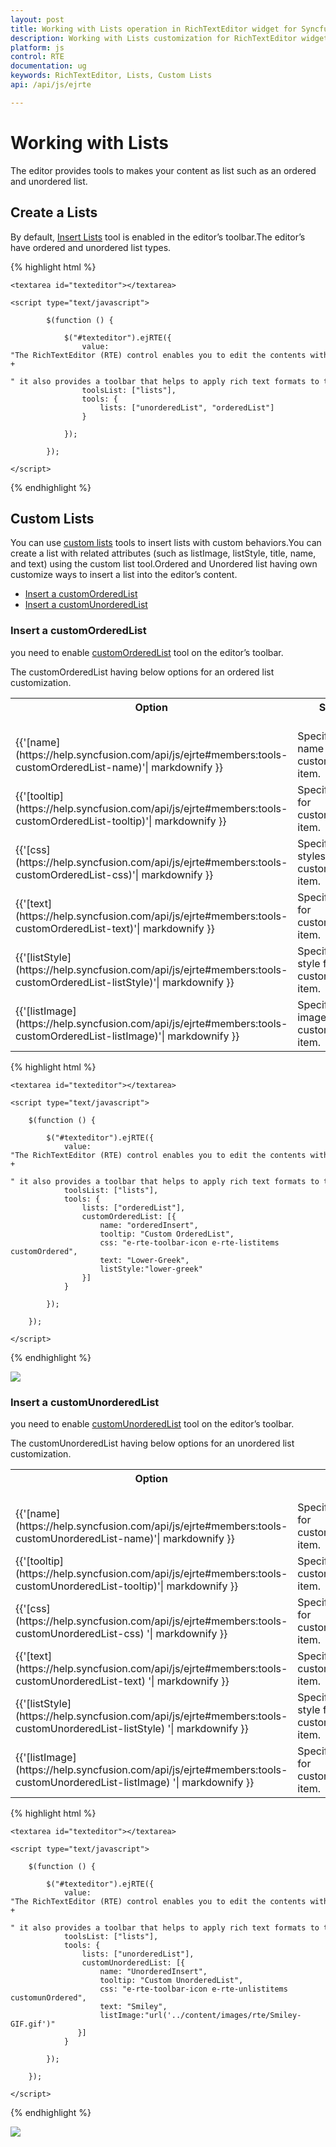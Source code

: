 ```yaml
---
layout: post
title: Working with Lists operation in RichTextEditor widget for Syncfusion Essential JS
description: Working with Lists customization for RichTextEditor widget
platform: js
control: RTE
documentation: ug
keywords: RichTextEditor, Lists, Custom Lists
api: /api/js/ejrte

---
```

# Working with Lists

The editor provides tools to makes your content as list such as an ordered and unordered list.

## Create a Lists

By default, [Insert Lists](https://help.syncfusion.com/api/js/ejrte#members:tools-lists) tool is enabled in the editor’s toolbar.The editor’s have ordered and unordered list types.

{% highlight html %}

    <textarea id="texteditor"></textarea>

    <script type="text/javascript">

            $(function () {

                $("#texteditor").ejRTE({
                    value: "The RichTextEditor (RTE) control enables you to edit the contents with insert table and images," +
                    " it also provides a toolbar that helps to apply rich text formats to the content entered in the TextArea.",
                    toolsList: ["lists"],
                    tools: {
                        lists: ["unorderedList", "orderedList"]
                    }

                });

            });

    </script>
{% endhighlight %}

## Custom Lists

You can use [custom lists](https://help.syncfusion.com/api/js/ejrte#members:tools-customOrderedList) tools to insert lists with custom behaviors.You can create a list with related attributes (such as listImage, listStyle, title, name, and text) using the custom list tool.Ordered and Unordered list having own customize ways to insert a list into the editor’s content.

* [Insert a customOrderedList](#insert-a-customOrderedList)
* [Insert a customUnorderedList](#insert-a-customUnorderedList)  


### Insert a customOrderedList

you need to enable [customOrderedList](https://help.syncfusion.com/api/js/ejrte#members:tools-customOrderedList) tool on the editor’s toolbar.

The customOrderedList having below options for an ordered list customization.
<table>
<tr>
<th>
Option<br/><br/></th><th>
Summary<br/><br/></th></tr>
<tr><td>{{'[name](https://help.syncfusion.com/api/js/ejrte#members:tools-customOrderedList-name)'| markdownify }} </td><td>Specifies the name for customOrderedList item.</td></tr>
<tr><td>{{'[tooltip](https://help.syncfusion.com/api/js/ejrte#members:tools-customOrderedList-tooltip)'| markdownify }} </td><td>Specifies the title for customOrderedList item.</td></tr>
<tr><td>{{'[css](https://help.syncfusion.com/api/js/ejrte#members:tools-customOrderedList-css)'| markdownify }} </td><td>Specifies the styles for customOrderedList item.</td></tr>
<tr><td>{{'[text](https://help.syncfusion.com/api/js/ejrte#members:tools-customOrderedList-text)'| markdownify }} </td><td>Specifies the text for customOrderedList item.</td></tr>
<tr><td>{{'[listStyle](https://help.syncfusion.com/api/js/ejrte#members:tools-customOrderedList-listStyle)'| markdownify }} </td><td>Specifies the list style for customOrderedList item.</td></tr>
<tr><td>{{'[listImage](https://help.syncfusion.com/api/js/ejrte#members:tools-customOrderedList-listImage)'| markdownify }} </td><td>Specifies the image for customOrderedList item.</td></tr>
</table>


{% highlight html %}

    <textarea id="texteditor"></textarea>

    <script type="text/javascript">

        $(function () {

            $("#texteditor").ejRTE({
                value: "The RichTextEditor (RTE) control enables you to edit the contents with insert table and images," +
                " it also provides a toolbar that helps to apply rich text formats to the content entered in the TextArea.",
                toolsList: ["lists"],
                tools: {
                    lists: ["orderedList"],
                    customOrderedList: [{
                        name: "orderedInsert",
                        tooltip: "Custom OrderedList",
                        css: "e-rte-toolbar-icon e-rte-listitems customOrdered",
	                    text: "Lower-Greek",
                        listStyle:"lower-greek"
                    }]
                }

            });

        });

    </script>
{% endhighlight %}

![](WorkingwithLists_images/ordered.png)

### Insert a customUnorderedList

you need to enable [customUnorderedList](https://help.syncfusion.com/api/js/ejrte#members:tools-customUnorderedList) tool on the editor’s toolbar.

The customUnorderedList having below options for an unordered list customization.

<table>
<tr>
<th>
Option<br/><br/></th><th>
Summary<br/><br/></th></tr>
<tr>
<td>
{{'[name](https://help.syncfusion.com/api/js/ejrte#members:tools-customUnorderedList-name)'| markdownify }} 
</td><td>Specifies the name for customUnorderedList item.</td></tr>
<tr><td> {{'[tooltip](https://help.syncfusion.com/api/js/ejrte#members:tools-customUnorderedList-tooltip)'| markdownify }} </td><td>Specifies the title for customUnorderedList item.</td></tr>
<tr><td> {{'[css](https://help.syncfusion.com/api/js/ejrte#members:tools-customUnorderedList-css) '| markdownify }} </td><td>Specifies the styles for customUnorderedList item.</td></tr>
<tr><td> {{'[text](https://help.syncfusion.com/api/js/ejrte#members:tools-customUnorderedList-text) '| markdownify }} </td><td>Specifies the text for customUnorderedList item.</td></tr>
<tr><td> {{'[listStyle](https://help.syncfusion.com/api/js/ejrte#members:tools-customUnorderedList-listStyle) '| markdownify }} </td><td>Specifies the list style for customUnorderedList item.</td></tr>
<tr><td> {{'[listImage](https://help.syncfusion.com/api/js/ejrte#members:tools-customUnorderedList-listImage) '| markdownify }} </td><td>Specifies the image for customUnorderedList item.</td></tr>
</table>

{% highlight html %}

    <textarea id="texteditor"></textarea>

    <script type="text/javascript">

        $(function () {

            $("#texteditor").ejRTE({
                value: "The RichTextEditor (RTE) control enables you to edit the contents with insert table and images," +
                " it also provides a toolbar that helps to apply rich text formats to the content entered in the TextArea.",
                toolsList: ["lists"],
                tools: {
                    lists: ["unorderedList"],
                    customUnorderedList: [{
                        name: "UnorderedInsert",
                        tooltip: "Custom UnorderedList",
                        css: "e-rte-toolbar-icon e-rte-unlistitems customunOrdered",
	                    text: "Smiley",
                        listImage:"url('../content/images/rte/Smiley-GIF.gif')"                   
                   }]    
                }

            });

        });

    </script>
{% endhighlight %}

![](WorkingwithLists_images/unordered.png)

